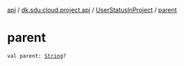 [api](../../index.md) / [dk.sdu.cloud.project.api](../index.md) / [UserStatusInProject](index.md) / [parent](./parent.md)

# parent

`val parent: `[`String`](https://kotlinlang.org/api/latest/jvm/stdlib/kotlin/-string/index.html)`?`